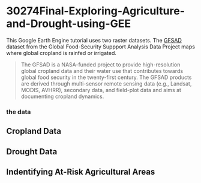 # 30274Final-Exploring-Agriculture-and-Drought-using-GEE

This Google Earth Engine tutorial uses two raster datasets. The [GFSAD](https://developers.google.com/earth-engine/datasets/catalog/USGS_GFSAD1000_V1) dataset from the Global Food-Security Suppport Analysis Data Project maps where global cropland is rainfed or irrigated. 
> The GFSAD is a NASA-funded project to provide high-resolution global cropland data and their water use that contributes towards global food security in the twenty-first century. The GFSAD products are derived through multi-sensor remote sensing data (e.g., Landsat, MODIS, AVHRR), secondary data, and field-plot data and aims at documenting cropland dynamics.



### the data 

## Cropland Data 

## Drought Data 

## Indentifying At-Risk Agricultural Areas 

